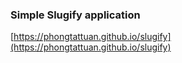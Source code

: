 ### Simple Slugify application

[https://phongtattuan.github.io/slugify](https://phongtattuan.github.io/slugify)

